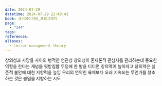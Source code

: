 ```yaml
---
date: 2024-07-29
datetime: 2024-07-29 22:49:41
book: 크리에이티브_프로그래머
page:
  - "144"
tags: 
references: 
aliases:
  - terror management theory
---
```

창의성과 사망률 사이의 병적인 연관성
창의성이 존재론적 관심사를 관리하는데 중요한 역할을 한다는 개념을 뒷받침함
무덤에 한 발을 디디면 창의력이 높아지고 창의력은 실존적 불안에 대한 저항력을 높임
우리의 연약한 육체보다 오래 지속되는 무언가를 창조하는 것은 불멸을 지향하는 시도